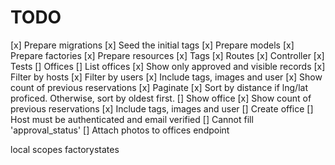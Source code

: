 # TODO
[x] Prepare migrations
[x] Seed the initial tags
[x] Prepare models
[x] Prepare factories
[x] Prepare resources
[x] Tags
    [x] Routes
    [x] Controller
    [x] Tests
[] Offices
    [] List offices
        [x] Show only approved and visible records
        [x] Filter by hosts
        [x] Filter by users
        [x] Include tags, images and user
        [x] Show count of previous reservations
        [x] Paginate
        [x] Sort by distance if lng/lat proficed. Otherwise, sort by oldest first.
    [] Show office
        [x] Show count of previous reservations
        [x] Include tags, images and user
    [] Create office
        [] Host must be authenticated and email verified
        [] Cannot fill 'approval_status'
        [] Attach photos to offices endpoint
        


local scopes
factorystates